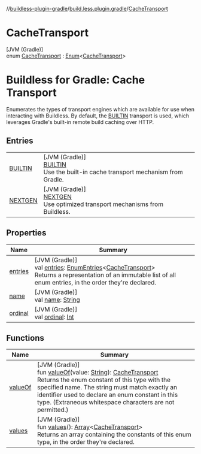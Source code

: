 //[buildless-plugin-gradle](../../../index.md)/[build.less.plugin.gradle](../index.md)/[CacheTransport](index.md)

# CacheTransport

[JVM (Gradle)]\
enum [CacheTransport](index.md) : [Enum](https://kotlinlang.org/api/latest/jvm/stdlib/kotlin/-enum/index.html)&lt;[CacheTransport](index.md)&gt; 

# Buildless for Gradle: Cache Transport

Enumerates the types of transport engines which are available for use when interacting with Buildless. By default, the [BUILTIN](-b-u-i-l-t-i-n/index.md) transport is used, which leverages Gradle's built-in remote build caching over HTTP.

## Entries

| | |
|---|---|
| [BUILTIN](-b-u-i-l-t-i-n/index.md) | [JVM (Gradle)]<br>[BUILTIN](-b-u-i-l-t-i-n/index.md)<br>Use the built-in cache transport mechanism from Gradle. |
| [NEXTGEN](-n-e-x-t-g-e-n/index.md) | [JVM (Gradle)]<br>[NEXTGEN](-n-e-x-t-g-e-n/index.md)<br>Use optimized transport mechanisms from Buildless. |

## Properties

| Name | Summary |
|---|---|
| [entries](entries.md) | [JVM (Gradle)]<br>val [entries](entries.md): [EnumEntries](https://kotlinlang.org/api/latest/jvm/stdlib/kotlin.enums/-enum-entries/index.html)&lt;[CacheTransport](index.md)&gt;<br>Returns a representation of an immutable list of all enum entries, in the order they're declared. |
| [name](../../org.gradle.kotlin.dsl/-pkgst-ecosystem/-n-p-m/index.md#-372974862%2FProperties%2F73423754) | [JVM (Gradle)]<br>val [name](../../org.gradle.kotlin.dsl/-pkgst-ecosystem/-n-p-m/index.md#-372974862%2FProperties%2F73423754): [String](https://kotlinlang.org/api/latest/jvm/stdlib/kotlin/-string/index.html) |
| [ordinal](../../org.gradle.kotlin.dsl/-pkgst-ecosystem/-n-p-m/index.md#-739389684%2FProperties%2F73423754) | [JVM (Gradle)]<br>val [ordinal](../../org.gradle.kotlin.dsl/-pkgst-ecosystem/-n-p-m/index.md#-739389684%2FProperties%2F73423754): [Int](https://kotlinlang.org/api/latest/jvm/stdlib/kotlin/-int/index.html) |

## Functions

| Name | Summary |
|---|---|
| [valueOf](value-of.md) | [JVM (Gradle)]<br>fun [valueOf](value-of.md)(value: [String](https://kotlinlang.org/api/latest/jvm/stdlib/kotlin/-string/index.html)): [CacheTransport](index.md)<br>Returns the enum constant of this type with the specified name. The string must match exactly an identifier used to declare an enum constant in this type. (Extraneous whitespace characters are not permitted.) |
| [values](values.md) | [JVM (Gradle)]<br>fun [values](values.md)(): [Array](https://kotlinlang.org/api/latest/jvm/stdlib/kotlin/-array/index.html)&lt;[CacheTransport](index.md)&gt;<br>Returns an array containing the constants of this enum type, in the order they're declared. |
